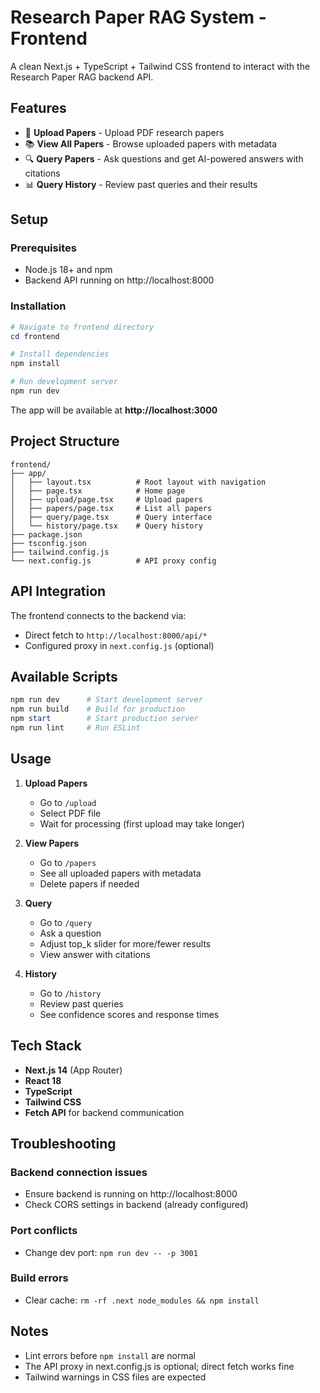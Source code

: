 # Research Paper RAG System - Frontend

A clean Next.js + TypeScript + Tailwind CSS frontend to interact with the Research Paper RAG backend API.

## Features

- 📄 **Upload Papers** - Upload PDF research papers
- 📚 **View All Papers** - Browse uploaded papers with metadata
- 🔍 **Query Papers** - Ask questions and get AI-powered answers with citations
- 📊 **Query History** - Review past queries and their results

## Setup

### Prerequisites

- Node.js 18+ and npm
- Backend API running on http://localhost:8000

### Installation

```powershell
# Navigate to frontend directory
cd frontend

# Install dependencies
npm install

# Run development server
npm run dev
```

The app will be available at **http://localhost:3000**

## Project Structure

```
frontend/
├── app/
│   ├── layout.tsx          # Root layout with navigation
│   ├── page.tsx            # Home page
│   ├── upload/page.tsx     # Upload papers
│   ├── papers/page.tsx     # List all papers
│   ├── query/page.tsx      # Query interface
│   └── history/page.tsx    # Query history
├── package.json
├── tsconfig.json
├── tailwind.config.js
└── next.config.js          # API proxy config
```

## API Integration

The frontend connects to the backend via:
- Direct fetch to `http://localhost:8000/api/*`
- Configured proxy in `next.config.js` (optional)

## Available Scripts

```powershell
npm run dev      # Start development server
npm run build    # Build for production
npm start        # Start production server
npm run lint     # Run ESLint
```

## Usage

1. **Upload Papers**
   - Go to `/upload`
   - Select PDF file
   - Wait for processing (first upload may take longer)

2. **View Papers**
   - Go to `/papers`
   - See all uploaded papers with metadata
   - Delete papers if needed

3. **Query**
   - Go to `/query`
   - Ask a question
   - Adjust top_k slider for more/fewer results
   - View answer with citations

4. **History**
   - Go to `/history`
   - Review past queries
   - See confidence scores and response times

## Tech Stack

- **Next.js 14** (App Router)
- **React 18**
- **TypeScript**
- **Tailwind CSS**
- **Fetch API** for backend communication

## Troubleshooting

### Backend connection issues
- Ensure backend is running on http://localhost:8000
- Check CORS settings in backend (already configured)

### Port conflicts
- Change dev port: `npm run dev -- -p 3001`

### Build errors
- Clear cache: `rm -rf .next node_modules && npm install`

## Notes

- Lint errors before `npm install` are normal
- The API proxy in next.config.js is optional; direct fetch works fine
- Tailwind warnings in CSS files are expected
